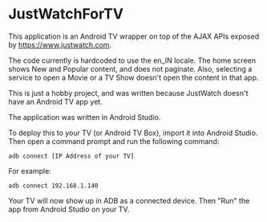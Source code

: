 # JustWatchForTV

This application is an Android TV wrapper on top of the AJAX APIs exposed by https://www.justwatch.com.

The code currently is hardcoded to use the en_IN locale. The home screen shows New and Popular content, and does not paginate. 
Also, selecting a service to open a Movie or a TV Show doesn't open the content in that app.

This is just a hobby project, and was written because JustWatch doesn't have an Android TV app yet.

The application was written in Android Studio.

To deploy this to your TV (or Android TV Box), import it into Android Studio. Then open a command prompt and run the following
command:
```
adb connect [IP Address of your TV]
```

For example:
```
adb connect 192.168.1.140
```
  
Your TV will now show up in ADB as a connected device. Then "Run" the app from Android Studio on your TV. 
